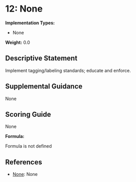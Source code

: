 # 12: None

**Implementation Types:**

- None

**Weight:** 0.0

## Descriptive Statement

Implement tagging/labeling standards; educate and enforce.

## Supplemental Guidance

None

## Scoring Guide

None

**Formula:**

Formula is not defined

## References

- [None](None): None


